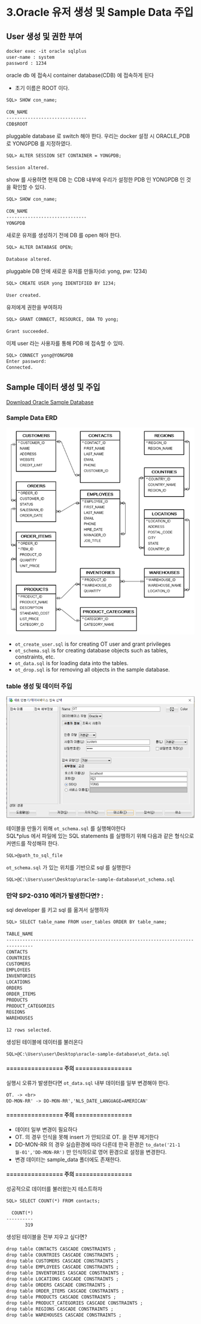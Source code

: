 # 3.Oracle 유저 생성 및 Sample Data 주입

## User 생성 및 권한 부여
```
docker exec -it oracle sqlplus
user-name : system
password : 1234
```
oracle db 에 접속시 container database(CDB) 에 접속하게 된다
- 초기 이름은 ROOT 이다.
```oracle-sql
SQL> SHOW con_name;

CON_NAME
------------------------------
CDB$ROOT
```

pluggable database 로 switch 해야 한다. 우리는 docker 설정 시 ORACLE_PDB 로 YONGPDB 를 지정하였다.
```oracle-sql
SQL> ALTER SESSION SET CONTAINER = YONGPDB;

Session altered.
```
show 를 사용하면 현재 DB 는 CDB 내부에 우리가 설정한 PDB 인 YONGPDB 인 것을 확인할 수 있다.
```oracle-sql
SQL> SHOW con_name;

CON_NAME
------------------------------
YONGPDB
```
새로운 유저를 생성하기 전에 DB 를 open 해야 한다.
```oracle-sql
SQL> ALTER DATABASE OPEN;

Database altered.
```
pluggable DB 안에 새로운 유저를 만들자(id: yong, pw: 1234)
```oracle-sql
SQL> CREATE USER yong IDENTIFIED BY 1234;

User created.
```
유저에게 권한을 부여하자
```oracle-sql
SQL> GRANT CONNECT, RESOURCE, DBA TO yong;

Grant succeeded.
```
이제 user 라는 사용자를 통해 PDB 에 접속할 수 있따.
```oracle-sql
SQL> CONNECT yong@YONGPDB
Enter password:
Connected.
```

## Sample 데이터 생성 및 주입
[Download Oracle Sample Database](https://www.oracletutorial.com/wp-content/uploads/2019/01/oracle-sample-database.zip)

### Sample Data ERD
![img.png](../images_erd/erd.png)

- `ot_create_user.sql` is for creating OT user and grant privileges
- `ot_schema.sql` is for creating database objects such as tables, constraints, etc.
- `ot_data.sql` is for loading data into the tables.
- `ot_drop.sql` is for removing all objects in the sample database.

### table 생성 및 데이터 주입
![img.png](../images/sqldeveloper.png)

테이블을 만들기 위해 `ot_schema.sql` 를 실행해야한다<br>
SQL*plus 에서 파일에 있는 SQL statements 를 실행하기 위해 다음과 같은 형식으로 커맨드를 작성해햐 한다.
```oracle-sql
SQL>@path_to_sql_file
```

`ot_schema.sql` 가 있는 위치를 기반으로 sql 를 실행한다
```oracle-sql
SQL>@C:\Users\user\Desktop\oracle-sample-database\ot_schema.sql
```

### 만약 SP2-0310 에러가 발생한다면? : 
sql developer 를 키고 sql 를 옮겨서 실행하자


```oracle-sql
SQL> SELECT table_name FROM user_tables ORDER BY table_name;

TABLE_NAME
--------------------------------------------------------------------------------
CONTACTS
COUNTRIES
CUSTOMERS
EMPLOYEES
INVENTORIES
LOCATIONS
ORDERS
ORDER_ITEMS
PRODUCTS
PRODUCT_CATEGORIES
REGIONS
WAREHOUSES

12 rows selected.
```

생성된 테이블에 데이터를 불러온다
```oracle-sql
SQL>@C:\Users\user\Desktop\oracle-sample-database\ot_data.sql
```

#### ================ 주의 ================
실행시 오류가 발생한다면 `ot_data.sql` 내부 데이터를 일부 변경해야 한다. 
```
OT. -> <br>
DD-MON-RR' -> DD-MON-RR','NLS_DATE_LANGUAGE=AMERICAN'
```
#### ================ 주의 ================

- 데이터 일부 변경이 필요하다
- OT. 의 경우 인식을 못해 insert 가 안되므로 OT. 을 전부 제거한다
- DD-MON-RR 의 경우 실습환경에 따라 다른데 한국 환경은 `to_date('21-1월-01','DD-MON-RR')` 만 인식하므로 영어 환경으로 설정을 변경한다.
- 변경 데이터는 sample_data 폴더에도 존재한다.
#### ================ 주의 ================

성공적으로 데이터를 불러왔는지 테스트하자
```oracle-sql
SQL> SELECT COUNT(*) FROM contacts;

  COUNT(*)
----------
       319
```

생성된 테이블을 전부 지우고 싶다면?
```oracle-sql
drop table CONTACTS CASCADE CONSTRAINTS ;
drop table COUNTRIES CASCADE CONSTRAINTS ;
drop table CUSTOMERS CASCADE CONSTRAINTS ;
drop table EMPLOYEES CASCADE CONSTRAINTS ;
drop table INVENTORIES CASCADE CONSTRAINTS ;
drop table LOCATIONS CASCADE CONSTRAINTS ;
drop table ORDERS CASCADE CONSTRAINTS ;
drop table ORDER_ITEMS CASCADE CONSTRAINTS ;
drop table PRODUCTS CASCADE CONSTRAINTS ;
drop table PRODUCT_CATEGORIES CASCADE CONSTRAINTS ;
drop table REGIONS CASCADE CONSTRAINTS ;
drop table WAREHOUSES CASCADE CONSTRAINTS ;
```